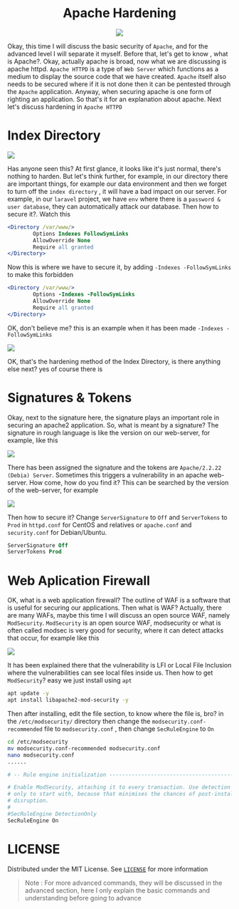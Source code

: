 <h1 align='center'>Apache Hardening</h1>
<div align='center'>
    <img src="https://external-content.duckduckgo.com/iu/?u=https%3A%2F%2Fgifimage.net%2Fwp-content%2Fuploads%2F2017%2F09%2Fanime-wallpaper-gif-7.gif&f=1&nofb=1" />
</div>

Okay, this time I will discuss the basic security of `Apache`, and for the advanced level I will separate it myself. Before that, let's get to know , what is Apache?. Okay, actually apache is broad, now what we are discussing is apache httpd. `Apache HTTPD` is a type of `Web Server` which functions as a medium to display the source code that we have created. `Apache` itself also needs to be secured where if it is not done then it can be pentested through the `Apache` application. Anyway, when securing apache is one form of righting an application. So that's it for an explanation about apache. Next let's discuss hardening in `Apache HTTPD`

Index Directory
=================
<img src='https://i.stack.imgur.com/6CFFq.png /'>

Has anyone seen this? At first glance, it looks like it's just normal, there's nothing to harden. But let's think further, for example, in our directory there are important things, for example our data environment and then we forget to turn off the `index directory` , it will have a bad impact on our server. For example, in our `laravel` project, we have `env` where there is a `password & user database`, they can automatically attack our database. Then how to secure it?. Watch this

```apache
<Directory /var/www/>
        Options Indexes FollowSymLinks
        AllowOverride None
        Require all granted
</Directory>
```
Now this is where we have to secure it, by adding `-Indexes -FollowSymLinks` to make this forbidden
```apache
<Directory /var/www/>
        Options -Indexes -FollowSymLinks
        AllowOverride None
        Require all granted
</Directory>
```
OK, don't believe me? this is an example when it has been made `-Indexes -FollowSymLinks`

<img src="https://media.discordapp.net/attachments/856833008761700362/932088232894681118/unknown.png?width=515&height=195" />

OK, that's the hardening method of the Index Directory, is there anything else next? yes of course there is

Signatures & Tokens
===================
Okay, next to the signature here, the signature plays an important role in securing an apache2 application. So, what is meant by a signature? The signature in rough language is like the version on our web-server, for example, like this

<img src="https://www.xmodulo.com/img/153a.png">

There has been assigned the signature and the tokens are `Apache/2.2.22 (Debia) Server`. Sometimes this triggers a vulnerability in an apache web-server. How come, how do you find it? This can be searched by the version of the web-server, for example

<img src='https://media.discordapp.net/attachments/856833008761700362/932523441754632212/unknown.png?width=758&height=310' />

Then how to secure it? Change `ServerSignature` to `Off` and `ServerTokens` to `Prod` in `httpd.conf` for CentOS and relatives or `apache.conf` and `security.conf` for Debian/Ubuntu.
```apache
ServerSignature Off
ServerTokens Prod
```

Web Aplication Firewall
=======================
OK, what is a web application firewall? The outline of WAF is a software that is useful for securing our applications. Then what is WAF? Actually, there are many WAFs, maybe this time I will discuss an open source WAF, namely `ModSecurity`. `ModSecurity` is an open source WAF, modsecurity or what is often called modsec is very good for security, where it can detect attacks that occur, for example like this

<img src='https://media.discordapp.net/attachments/856833008761700362/932554992299159552/unknown.png?width=873&height=122' />

It has been explained there that the vulnerability is LFI or Local File Inclusion where the vulnerabilities can see local files inside us. Then how to get `ModSecurity`? easy we just install using `apt`

```bash
apt update -y
apt install libapache2-mod-security -y
```
Then after installing, edit the file section, to know where the file is, bro? in the `/etc/modsecurity/` directory then change the `modsecurity.conf-recommended` file to `modsecurity.conf` , then change `SecRuleEngine` to `On`

```bash
cd /etc/modsecurity
mv modsecurity.conf-recommended modsecurity.conf
nano modsecurity.conf
......

# -- Rule engine initialization ----------------------------------------------

# Enable ModSecurity, attaching it to every transaction. Use detection
# only to start with, because that minimises the chances of post-installation
# disruption.
#
#SecRuleEngine DetectionOnly
SecRuleEngine On
```

LICENSE
=======
Distributed under the MIT License. See [`LICENSE`](https://github.com/ItsArul/linux-server-security/blob/master/LICENSE) for more information

> Note : For more advanced commands, they will be discussed in the advanced section, here I only explain the basic commands and understanding before going to advance
